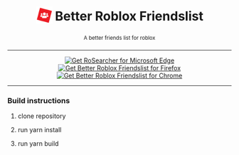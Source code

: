 <h1
align="center">
<sub
>
<img  
src="https://raw.githubusercontent.com/ThePotato97/Better-Roblox-Friendslist/master/public/icons/Icon48x.png?token=GHSAT0AAAAAABLUZILWRDTXUEHPR67NQQLOYO5GI7Q" height="38" width="38">
</sub>
Better Roblox Friendslist
</h1>
<p
align="center">
<sup
>
    A better friends list for roblox
</sup>
<br
>
<sub
>
</p>

---
<p
align="center">
<a href="https://microsoftedge.microsoft.com/addons/detail/rosearcher/oobhokhnkgaabegegleakccliicjmelh"><img src="https://user-images.githubusercontent.com/585534/107280673-a5ece780-6a26-11eb-9cc7-9fa9f9f81180.png" alt="Get RoSearcher for Microsoft Edge"></a>
<a
href="#"><img
src="https://user-images.githubusercontent.com/585534/107280546-7b9b2a00-6a26-11eb-8f9f-f95932f4bfec.png" alt="Get Better Roblox Friendslist for Firefox"></a>
<a
href="https://chrome.google.com/webstore/detail/better-roblox-friendslist/eadpdfjhlpoalfnipgacnipgbobpjohh"><img
src="https://user-images.githubusercontent.com/585534/107280622-91a8ea80-6a26-11eb-8d07-77c548b28665.png" alt="Get Better Roblox Friendslist for Chrome"></a>
</p>

---

### Build instructions

1. clone repository

2. run yarn install

3. run yarn build
